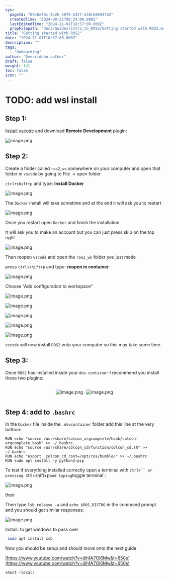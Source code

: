 ```yaml
---
sys:
  pageId: "89e0a78c-4e2b-4070-b327-d28cb0694742"
  createdTime: "2024-08-21T00:24:00.000Z"
  lastEditedTime: "2024-11-01T18:57:00.000Z"
  propFilepath: "docs/Guides/intro_to_ROS2/Getting started with ROS2.md"
title: "Getting started with ROS2"
date: "2024-11-01T18:57:00.000Z"
description: ""
tags:
  - "Onboarding"
author: "Overridden author"
draft: false
weight: 141
toc: false
icon: ""
---
```


# TODO: add wsl install

## Step 1:

[Install vscode](https://code.visualstudio.com/download) and download **Remote Development** plugin:

![image.png](https://prod-files-secure.s3.us-west-2.amazonaws.com/d518164a-d88e-44d1-a4ee-3adb3bd8bce0/efb52993-1881-4a40-b95e-6f020334f022/image.png?X-Amz-Algorithm=AWS4-HMAC-SHA256&X-Amz-Content-Sha256=UNSIGNED-PAYLOAD&X-Amz-Credential=ASIAZI2LB4663JLEAIK6%2F20250502%2Fus-west-2%2Fs3%2Faws4_request&X-Amz-Date=20250502T033322Z&X-Amz-Expires=3600&X-Amz-Security-Token=IQoJb3JpZ2luX2VjEDMaCXVzLXdlc3QtMiJGMEQCIDgZNHbyEVXn7lOeS%2ByekSg4kqNHae8MWJobxb43h3TQAiB1RtdE9U6oNF0d5xhEX1f51lJMOCWMo8Jcg%2FQPrVEfoCqIBAjM%2F%2F%2F%2F%2F%2F%2F%2F%2F%2F8BEAAaDDYzNzQyMzE4MzgwNSIM4hJXnGMbroQGs2XAKtwDmFb6z2ZV9DFQ5Ny61qugU88Qp8rTlhvNqTK5SdwNS8bU2WSN3FcyfwD43yUvnWhz65wAfDF0yBBKMGtH4JZCAFEKSXpgCeMQxO2V5iOf4aYpZHqhTHNmTPBdAopmd4lXc4ctiGoNQ8s0lSQUNqkYYAsvDUo2WawTYN25ve6aiucIj4IpVxUSe%2Bu1o7%2F3Jr0S0c9SjabtULMq9tuZ2bNgjy5ybYx65WckjRMNCWRZb9cRnkaNK7k43igDkVA2pWTFvb1N4WDuZPp2VOAJH0xsKw0ODSeL9wcbe0hR9SY6DZaHaYfc1%2F0qN%2BF3wseYE5STHNcnsxuFdQzcj63w%2BoEjnknAD4X0ht%2BnDOUjfBQrEN6bAeSeC1%2BQdyL0vpThGrysUMzC7l9KIV4FA5zegIPMDkf%2FSeR97Kjshb7zPIBZrPyvbzsBL0MzRpF%2FRCpEQMSsSVMdOgrSzUQN8hygyjCsLMiYCCyboW3DxXOc3NKiFU9mTjL8O7dCgG9W1c7a92IIRtCcVzSOOX06m4VkXk2ynYrX0ElfKCF%2BJyM%2BqHHbRLfMN8wLxFVrR1K5mhQIyD5qu0rB8YzqGB2ZO6qvEweNdZVJyShoLpyHqrsUIC3gXaMA8ubhi25TWpOA5bMwhOzQwAY6pgEVLBW%2Bxb8xO7BCjygajAXgL%2FEBZFhYCaKXfGhmvdq1kD5tKC6pik1hBFd1rRZS8OxCGhFwBYgr9vN3aAJs20y%2Be2aDlCoAdQpQ6oUUoE5RNToo%2FwpKrohQBsGJZeddayf4zaD3SeRDDcI7NYnDsrPKCF193fcGbBJMH69xx6omHYAJWbYmMxRTICgJt4GObnVYP47xR%2B6T%2FZxRlvkueIfkwpACViyO&X-Amz-Signature=5533557457c8731c89dc83d945d750fc8c8791dc4d991eae4f4ce55833a26989&X-Amz-SignedHeaders=host&x-id=GetObject)

## Step 2:

Create a folder called `ros2_ws` somewhere on your computer and open that folder in `vscode` by going to File → open folder 

`ctrl+shift+p` and type: **Install Docker**

![image.png](https://prod-files-secure.s3.us-west-2.amazonaws.com/d518164a-d88e-44d1-a4ee-3adb3bd8bce0/2269dc0e-1cd5-47ff-bceb-c04ad9b2eab0/image.png?X-Amz-Algorithm=AWS4-HMAC-SHA256&X-Amz-Content-Sha256=UNSIGNED-PAYLOAD&X-Amz-Credential=ASIAZI2LB4663JLEAIK6%2F20250502%2Fus-west-2%2Fs3%2Faws4_request&X-Amz-Date=20250502T033322Z&X-Amz-Expires=3600&X-Amz-Security-Token=IQoJb3JpZ2luX2VjEDMaCXVzLXdlc3QtMiJGMEQCIDgZNHbyEVXn7lOeS%2ByekSg4kqNHae8MWJobxb43h3TQAiB1RtdE9U6oNF0d5xhEX1f51lJMOCWMo8Jcg%2FQPrVEfoCqIBAjM%2F%2F%2F%2F%2F%2F%2F%2F%2F%2F8BEAAaDDYzNzQyMzE4MzgwNSIM4hJXnGMbroQGs2XAKtwDmFb6z2ZV9DFQ5Ny61qugU88Qp8rTlhvNqTK5SdwNS8bU2WSN3FcyfwD43yUvnWhz65wAfDF0yBBKMGtH4JZCAFEKSXpgCeMQxO2V5iOf4aYpZHqhTHNmTPBdAopmd4lXc4ctiGoNQ8s0lSQUNqkYYAsvDUo2WawTYN25ve6aiucIj4IpVxUSe%2Bu1o7%2F3Jr0S0c9SjabtULMq9tuZ2bNgjy5ybYx65WckjRMNCWRZb9cRnkaNK7k43igDkVA2pWTFvb1N4WDuZPp2VOAJH0xsKw0ODSeL9wcbe0hR9SY6DZaHaYfc1%2F0qN%2BF3wseYE5STHNcnsxuFdQzcj63w%2BoEjnknAD4X0ht%2BnDOUjfBQrEN6bAeSeC1%2BQdyL0vpThGrysUMzC7l9KIV4FA5zegIPMDkf%2FSeR97Kjshb7zPIBZrPyvbzsBL0MzRpF%2FRCpEQMSsSVMdOgrSzUQN8hygyjCsLMiYCCyboW3DxXOc3NKiFU9mTjL8O7dCgG9W1c7a92IIRtCcVzSOOX06m4VkXk2ynYrX0ElfKCF%2BJyM%2BqHHbRLfMN8wLxFVrR1K5mhQIyD5qu0rB8YzqGB2ZO6qvEweNdZVJyShoLpyHqrsUIC3gXaMA8ubhi25TWpOA5bMwhOzQwAY6pgEVLBW%2Bxb8xO7BCjygajAXgL%2FEBZFhYCaKXfGhmvdq1kD5tKC6pik1hBFd1rRZS8OxCGhFwBYgr9vN3aAJs20y%2Be2aDlCoAdQpQ6oUUoE5RNToo%2FwpKrohQBsGJZeddayf4zaD3SeRDDcI7NYnDsrPKCF193fcGbBJMH69xx6omHYAJWbYmMxRTICgJt4GObnVYP47xR%2B6T%2FZxRlvkueIfkwpACViyO&X-Amz-Signature=31693ef143d08d27dc4d4360cf6744089214670ce4b94d787c54d1b3c6f49ebc&X-Amz-SignedHeaders=host&x-id=GetObject)

The `Docker` install will take sometime and at the end it will ask you to restart

![image.png](https://prod-files-secure.s3.us-west-2.amazonaws.com/d518164a-d88e-44d1-a4ee-3adb3bd8bce0/ed233f78-be33-4b1f-b89c-9c346c0e961e/image.png?X-Amz-Algorithm=AWS4-HMAC-SHA256&X-Amz-Content-Sha256=UNSIGNED-PAYLOAD&X-Amz-Credential=ASIAZI2LB4663JLEAIK6%2F20250502%2Fus-west-2%2Fs3%2Faws4_request&X-Amz-Date=20250502T033321Z&X-Amz-Expires=3600&X-Amz-Security-Token=IQoJb3JpZ2luX2VjEDMaCXVzLXdlc3QtMiJGMEQCIDgZNHbyEVXn7lOeS%2ByekSg4kqNHae8MWJobxb43h3TQAiB1RtdE9U6oNF0d5xhEX1f51lJMOCWMo8Jcg%2FQPrVEfoCqIBAjM%2F%2F%2F%2F%2F%2F%2F%2F%2F%2F8BEAAaDDYzNzQyMzE4MzgwNSIM4hJXnGMbroQGs2XAKtwDmFb6z2ZV9DFQ5Ny61qugU88Qp8rTlhvNqTK5SdwNS8bU2WSN3FcyfwD43yUvnWhz65wAfDF0yBBKMGtH4JZCAFEKSXpgCeMQxO2V5iOf4aYpZHqhTHNmTPBdAopmd4lXc4ctiGoNQ8s0lSQUNqkYYAsvDUo2WawTYN25ve6aiucIj4IpVxUSe%2Bu1o7%2F3Jr0S0c9SjabtULMq9tuZ2bNgjy5ybYx65WckjRMNCWRZb9cRnkaNK7k43igDkVA2pWTFvb1N4WDuZPp2VOAJH0xsKw0ODSeL9wcbe0hR9SY6DZaHaYfc1%2F0qN%2BF3wseYE5STHNcnsxuFdQzcj63w%2BoEjnknAD4X0ht%2BnDOUjfBQrEN6bAeSeC1%2BQdyL0vpThGrysUMzC7l9KIV4FA5zegIPMDkf%2FSeR97Kjshb7zPIBZrPyvbzsBL0MzRpF%2FRCpEQMSsSVMdOgrSzUQN8hygyjCsLMiYCCyboW3DxXOc3NKiFU9mTjL8O7dCgG9W1c7a92IIRtCcVzSOOX06m4VkXk2ynYrX0ElfKCF%2BJyM%2BqHHbRLfMN8wLxFVrR1K5mhQIyD5qu0rB8YzqGB2ZO6qvEweNdZVJyShoLpyHqrsUIC3gXaMA8ubhi25TWpOA5bMwhOzQwAY6pgEVLBW%2Bxb8xO7BCjygajAXgL%2FEBZFhYCaKXfGhmvdq1kD5tKC6pik1hBFd1rRZS8OxCGhFwBYgr9vN3aAJs20y%2Be2aDlCoAdQpQ6oUUoE5RNToo%2FwpKrohQBsGJZeddayf4zaD3SeRDDcI7NYnDsrPKCF193fcGbBJMH69xx6omHYAJWbYmMxRTICgJt4GObnVYP47xR%2B6T%2FZxRlvkueIfkwpACViyO&X-Amz-Signature=e0ede0e0740e9ce5a717d706cabda721fe01d7f203c43767d00deaa33b3dd6b5&X-Amz-SignedHeaders=host&x-id=GetObject)

Once you restart open `Docker` and finish the installation

It will ask you to make an account but you can just press skip on the top right

![image.png](https://prod-files-secure.s3.us-west-2.amazonaws.com/d518164a-d88e-44d1-a4ee-3adb3bd8bce0/21010ad9-1659-4fd9-9f59-9932a09b2a3d/image.png?X-Amz-Algorithm=AWS4-HMAC-SHA256&X-Amz-Content-Sha256=UNSIGNED-PAYLOAD&X-Amz-Credential=ASIAZI2LB4663JLEAIK6%2F20250502%2Fus-west-2%2Fs3%2Faws4_request&X-Amz-Date=20250502T033322Z&X-Amz-Expires=3600&X-Amz-Security-Token=IQoJb3JpZ2luX2VjEDMaCXVzLXdlc3QtMiJGMEQCIDgZNHbyEVXn7lOeS%2ByekSg4kqNHae8MWJobxb43h3TQAiB1RtdE9U6oNF0d5xhEX1f51lJMOCWMo8Jcg%2FQPrVEfoCqIBAjM%2F%2F%2F%2F%2F%2F%2F%2F%2F%2F8BEAAaDDYzNzQyMzE4MzgwNSIM4hJXnGMbroQGs2XAKtwDmFb6z2ZV9DFQ5Ny61qugU88Qp8rTlhvNqTK5SdwNS8bU2WSN3FcyfwD43yUvnWhz65wAfDF0yBBKMGtH4JZCAFEKSXpgCeMQxO2V5iOf4aYpZHqhTHNmTPBdAopmd4lXc4ctiGoNQ8s0lSQUNqkYYAsvDUo2WawTYN25ve6aiucIj4IpVxUSe%2Bu1o7%2F3Jr0S0c9SjabtULMq9tuZ2bNgjy5ybYx65WckjRMNCWRZb9cRnkaNK7k43igDkVA2pWTFvb1N4WDuZPp2VOAJH0xsKw0ODSeL9wcbe0hR9SY6DZaHaYfc1%2F0qN%2BF3wseYE5STHNcnsxuFdQzcj63w%2BoEjnknAD4X0ht%2BnDOUjfBQrEN6bAeSeC1%2BQdyL0vpThGrysUMzC7l9KIV4FA5zegIPMDkf%2FSeR97Kjshb7zPIBZrPyvbzsBL0MzRpF%2FRCpEQMSsSVMdOgrSzUQN8hygyjCsLMiYCCyboW3DxXOc3NKiFU9mTjL8O7dCgG9W1c7a92IIRtCcVzSOOX06m4VkXk2ynYrX0ElfKCF%2BJyM%2BqHHbRLfMN8wLxFVrR1K5mhQIyD5qu0rB8YzqGB2ZO6qvEweNdZVJyShoLpyHqrsUIC3gXaMA8ubhi25TWpOA5bMwhOzQwAY6pgEVLBW%2Bxb8xO7BCjygajAXgL%2FEBZFhYCaKXfGhmvdq1kD5tKC6pik1hBFd1rRZS8OxCGhFwBYgr9vN3aAJs20y%2Be2aDlCoAdQpQ6oUUoE5RNToo%2FwpKrohQBsGJZeddayf4zaD3SeRDDcI7NYnDsrPKCF193fcGbBJMH69xx6omHYAJWbYmMxRTICgJt4GObnVYP47xR%2B6T%2FZxRlvkueIfkwpACViyO&X-Amz-Signature=7510c34bf8d1f7050c29908595d82aa2359f39c534747be5c85c4a9caa638acf&X-Amz-SignedHeaders=host&x-id=GetObject)

Then reopen `vscode` and open the `ros2_ws` folder you just made

press `ctrl+shift+p` and type: **reopen in container**

![image.png](https://prod-files-secure.s3.us-west-2.amazonaws.com/d518164a-d88e-44d1-a4ee-3adb3bd8bce0/4e93b8c2-41ad-488c-8095-c74205196118/image.png?X-Amz-Algorithm=AWS4-HMAC-SHA256&X-Amz-Content-Sha256=UNSIGNED-PAYLOAD&X-Amz-Credential=ASIAZI2LB4663JLEAIK6%2F20250502%2Fus-west-2%2Fs3%2Faws4_request&X-Amz-Date=20250502T033321Z&X-Amz-Expires=3600&X-Amz-Security-Token=IQoJb3JpZ2luX2VjEDMaCXVzLXdlc3QtMiJGMEQCIDgZNHbyEVXn7lOeS%2ByekSg4kqNHae8MWJobxb43h3TQAiB1RtdE9U6oNF0d5xhEX1f51lJMOCWMo8Jcg%2FQPrVEfoCqIBAjM%2F%2F%2F%2F%2F%2F%2F%2F%2F%2F8BEAAaDDYzNzQyMzE4MzgwNSIM4hJXnGMbroQGs2XAKtwDmFb6z2ZV9DFQ5Ny61qugU88Qp8rTlhvNqTK5SdwNS8bU2WSN3FcyfwD43yUvnWhz65wAfDF0yBBKMGtH4JZCAFEKSXpgCeMQxO2V5iOf4aYpZHqhTHNmTPBdAopmd4lXc4ctiGoNQ8s0lSQUNqkYYAsvDUo2WawTYN25ve6aiucIj4IpVxUSe%2Bu1o7%2F3Jr0S0c9SjabtULMq9tuZ2bNgjy5ybYx65WckjRMNCWRZb9cRnkaNK7k43igDkVA2pWTFvb1N4WDuZPp2VOAJH0xsKw0ODSeL9wcbe0hR9SY6DZaHaYfc1%2F0qN%2BF3wseYE5STHNcnsxuFdQzcj63w%2BoEjnknAD4X0ht%2BnDOUjfBQrEN6bAeSeC1%2BQdyL0vpThGrysUMzC7l9KIV4FA5zegIPMDkf%2FSeR97Kjshb7zPIBZrPyvbzsBL0MzRpF%2FRCpEQMSsSVMdOgrSzUQN8hygyjCsLMiYCCyboW3DxXOc3NKiFU9mTjL8O7dCgG9W1c7a92IIRtCcVzSOOX06m4VkXk2ynYrX0ElfKCF%2BJyM%2BqHHbRLfMN8wLxFVrR1K5mhQIyD5qu0rB8YzqGB2ZO6qvEweNdZVJyShoLpyHqrsUIC3gXaMA8ubhi25TWpOA5bMwhOzQwAY6pgEVLBW%2Bxb8xO7BCjygajAXgL%2FEBZFhYCaKXfGhmvdq1kD5tKC6pik1hBFd1rRZS8OxCGhFwBYgr9vN3aAJs20y%2Be2aDlCoAdQpQ6oUUoE5RNToo%2FwpKrohQBsGJZeddayf4zaD3SeRDDcI7NYnDsrPKCF193fcGbBJMH69xx6omHYAJWbYmMxRTICgJt4GObnVYP47xR%2B6T%2FZxRlvkueIfkwpACViyO&X-Amz-Signature=356ac77b4b7a4eb00b3fa9cc513bdba0ae802fbc2087c60c295719cce27ba5f1&X-Amz-SignedHeaders=host&x-id=GetObject)

Choose “Add configuration to workspace”

![image.png](https://prod-files-secure.s3.us-west-2.amazonaws.com/d518164a-d88e-44d1-a4ee-3adb3bd8bce0/9560b282-5060-4989-ba37-97e7b2c22476/image.png?X-Amz-Algorithm=AWS4-HMAC-SHA256&X-Amz-Content-Sha256=UNSIGNED-PAYLOAD&X-Amz-Credential=ASIAZI2LB4663JLEAIK6%2F20250502%2Fus-west-2%2Fs3%2Faws4_request&X-Amz-Date=20250502T033322Z&X-Amz-Expires=3600&X-Amz-Security-Token=IQoJb3JpZ2luX2VjEDMaCXVzLXdlc3QtMiJGMEQCIDgZNHbyEVXn7lOeS%2ByekSg4kqNHae8MWJobxb43h3TQAiB1RtdE9U6oNF0d5xhEX1f51lJMOCWMo8Jcg%2FQPrVEfoCqIBAjM%2F%2F%2F%2F%2F%2F%2F%2F%2F%2F8BEAAaDDYzNzQyMzE4MzgwNSIM4hJXnGMbroQGs2XAKtwDmFb6z2ZV9DFQ5Ny61qugU88Qp8rTlhvNqTK5SdwNS8bU2WSN3FcyfwD43yUvnWhz65wAfDF0yBBKMGtH4JZCAFEKSXpgCeMQxO2V5iOf4aYpZHqhTHNmTPBdAopmd4lXc4ctiGoNQ8s0lSQUNqkYYAsvDUo2WawTYN25ve6aiucIj4IpVxUSe%2Bu1o7%2F3Jr0S0c9SjabtULMq9tuZ2bNgjy5ybYx65WckjRMNCWRZb9cRnkaNK7k43igDkVA2pWTFvb1N4WDuZPp2VOAJH0xsKw0ODSeL9wcbe0hR9SY6DZaHaYfc1%2F0qN%2BF3wseYE5STHNcnsxuFdQzcj63w%2BoEjnknAD4X0ht%2BnDOUjfBQrEN6bAeSeC1%2BQdyL0vpThGrysUMzC7l9KIV4FA5zegIPMDkf%2FSeR97Kjshb7zPIBZrPyvbzsBL0MzRpF%2FRCpEQMSsSVMdOgrSzUQN8hygyjCsLMiYCCyboW3DxXOc3NKiFU9mTjL8O7dCgG9W1c7a92IIRtCcVzSOOX06m4VkXk2ynYrX0ElfKCF%2BJyM%2BqHHbRLfMN8wLxFVrR1K5mhQIyD5qu0rB8YzqGB2ZO6qvEweNdZVJyShoLpyHqrsUIC3gXaMA8ubhi25TWpOA5bMwhOzQwAY6pgEVLBW%2Bxb8xO7BCjygajAXgL%2FEBZFhYCaKXfGhmvdq1kD5tKC6pik1hBFd1rRZS8OxCGhFwBYgr9vN3aAJs20y%2Be2aDlCoAdQpQ6oUUoE5RNToo%2FwpKrohQBsGJZeddayf4zaD3SeRDDcI7NYnDsrPKCF193fcGbBJMH69xx6omHYAJWbYmMxRTICgJt4GObnVYP47xR%2B6T%2FZxRlvkueIfkwpACViyO&X-Amz-Signature=145c646b964fa21ca9f9cacf89a494f2884ccb9402d120d27a4e1c4c1effdfa6&X-Amz-SignedHeaders=host&x-id=GetObject)

![image.png](https://prod-files-secure.s3.us-west-2.amazonaws.com/d518164a-d88e-44d1-a4ee-3adb3bd8bce0/2ee63f81-886b-48e8-a553-dc6e5eac99e4/image.png?X-Amz-Algorithm=AWS4-HMAC-SHA256&X-Amz-Content-Sha256=UNSIGNED-PAYLOAD&X-Amz-Credential=ASIAZI2LB4663JLEAIK6%2F20250502%2Fus-west-2%2Fs3%2Faws4_request&X-Amz-Date=20250502T033322Z&X-Amz-Expires=3600&X-Amz-Security-Token=IQoJb3JpZ2luX2VjEDMaCXVzLXdlc3QtMiJGMEQCIDgZNHbyEVXn7lOeS%2ByekSg4kqNHae8MWJobxb43h3TQAiB1RtdE9U6oNF0d5xhEX1f51lJMOCWMo8Jcg%2FQPrVEfoCqIBAjM%2F%2F%2F%2F%2F%2F%2F%2F%2F%2F8BEAAaDDYzNzQyMzE4MzgwNSIM4hJXnGMbroQGs2XAKtwDmFb6z2ZV9DFQ5Ny61qugU88Qp8rTlhvNqTK5SdwNS8bU2WSN3FcyfwD43yUvnWhz65wAfDF0yBBKMGtH4JZCAFEKSXpgCeMQxO2V5iOf4aYpZHqhTHNmTPBdAopmd4lXc4ctiGoNQ8s0lSQUNqkYYAsvDUo2WawTYN25ve6aiucIj4IpVxUSe%2Bu1o7%2F3Jr0S0c9SjabtULMq9tuZ2bNgjy5ybYx65WckjRMNCWRZb9cRnkaNK7k43igDkVA2pWTFvb1N4WDuZPp2VOAJH0xsKw0ODSeL9wcbe0hR9SY6DZaHaYfc1%2F0qN%2BF3wseYE5STHNcnsxuFdQzcj63w%2BoEjnknAD4X0ht%2BnDOUjfBQrEN6bAeSeC1%2BQdyL0vpThGrysUMzC7l9KIV4FA5zegIPMDkf%2FSeR97Kjshb7zPIBZrPyvbzsBL0MzRpF%2FRCpEQMSsSVMdOgrSzUQN8hygyjCsLMiYCCyboW3DxXOc3NKiFU9mTjL8O7dCgG9W1c7a92IIRtCcVzSOOX06m4VkXk2ynYrX0ElfKCF%2BJyM%2BqHHbRLfMN8wLxFVrR1K5mhQIyD5qu0rB8YzqGB2ZO6qvEweNdZVJyShoLpyHqrsUIC3gXaMA8ubhi25TWpOA5bMwhOzQwAY6pgEVLBW%2Bxb8xO7BCjygajAXgL%2FEBZFhYCaKXfGhmvdq1kD5tKC6pik1hBFd1rRZS8OxCGhFwBYgr9vN3aAJs20y%2Be2aDlCoAdQpQ6oUUoE5RNToo%2FwpKrohQBsGJZeddayf4zaD3SeRDDcI7NYnDsrPKCF193fcGbBJMH69xx6omHYAJWbYmMxRTICgJt4GObnVYP47xR%2B6T%2FZxRlvkueIfkwpACViyO&X-Amz-Signature=02c67b2eb8f0f0b21600bb94c8f97038a7159f94f4f2adda71beb5e8f27da8bf&X-Amz-SignedHeaders=host&x-id=GetObject)

![image.png](https://prod-files-secure.s3.us-west-2.amazonaws.com/d518164a-d88e-44d1-a4ee-3adb3bd8bce0/ae1580b2-b048-407e-aed9-b584224a7a04/image.png?X-Amz-Algorithm=AWS4-HMAC-SHA256&X-Amz-Content-Sha256=UNSIGNED-PAYLOAD&X-Amz-Credential=ASIAZI2LB4663JLEAIK6%2F20250502%2Fus-west-2%2Fs3%2Faws4_request&X-Amz-Date=20250502T033322Z&X-Amz-Expires=3600&X-Amz-Security-Token=IQoJb3JpZ2luX2VjEDMaCXVzLXdlc3QtMiJGMEQCIDgZNHbyEVXn7lOeS%2ByekSg4kqNHae8MWJobxb43h3TQAiB1RtdE9U6oNF0d5xhEX1f51lJMOCWMo8Jcg%2FQPrVEfoCqIBAjM%2F%2F%2F%2F%2F%2F%2F%2F%2F%2F8BEAAaDDYzNzQyMzE4MzgwNSIM4hJXnGMbroQGs2XAKtwDmFb6z2ZV9DFQ5Ny61qugU88Qp8rTlhvNqTK5SdwNS8bU2WSN3FcyfwD43yUvnWhz65wAfDF0yBBKMGtH4JZCAFEKSXpgCeMQxO2V5iOf4aYpZHqhTHNmTPBdAopmd4lXc4ctiGoNQ8s0lSQUNqkYYAsvDUo2WawTYN25ve6aiucIj4IpVxUSe%2Bu1o7%2F3Jr0S0c9SjabtULMq9tuZ2bNgjy5ybYx65WckjRMNCWRZb9cRnkaNK7k43igDkVA2pWTFvb1N4WDuZPp2VOAJH0xsKw0ODSeL9wcbe0hR9SY6DZaHaYfc1%2F0qN%2BF3wseYE5STHNcnsxuFdQzcj63w%2BoEjnknAD4X0ht%2BnDOUjfBQrEN6bAeSeC1%2BQdyL0vpThGrysUMzC7l9KIV4FA5zegIPMDkf%2FSeR97Kjshb7zPIBZrPyvbzsBL0MzRpF%2FRCpEQMSsSVMdOgrSzUQN8hygyjCsLMiYCCyboW3DxXOc3NKiFU9mTjL8O7dCgG9W1c7a92IIRtCcVzSOOX06m4VkXk2ynYrX0ElfKCF%2BJyM%2BqHHbRLfMN8wLxFVrR1K5mhQIyD5qu0rB8YzqGB2ZO6qvEweNdZVJyShoLpyHqrsUIC3gXaMA8ubhi25TWpOA5bMwhOzQwAY6pgEVLBW%2Bxb8xO7BCjygajAXgL%2FEBZFhYCaKXfGhmvdq1kD5tKC6pik1hBFd1rRZS8OxCGhFwBYgr9vN3aAJs20y%2Be2aDlCoAdQpQ6oUUoE5RNToo%2FwpKrohQBsGJZeddayf4zaD3SeRDDcI7NYnDsrPKCF193fcGbBJMH69xx6omHYAJWbYmMxRTICgJt4GObnVYP47xR%2B6T%2FZxRlvkueIfkwpACViyO&X-Amz-Signature=2e8e5401eaafd06f7bf45972605e38e9ee289ae82c32f53ced08f6dbbd7d7dde&X-Amz-SignedHeaders=host&x-id=GetObject)

![image.png](https://prod-files-secure.s3.us-west-2.amazonaws.com/d518164a-d88e-44d1-a4ee-3adb3bd8bce0/53255b28-f75e-430f-b9e3-c0ac8577e42b/image.png?X-Amz-Algorithm=AWS4-HMAC-SHA256&X-Amz-Content-Sha256=UNSIGNED-PAYLOAD&X-Amz-Credential=ASIAZI2LB4663JLEAIK6%2F20250502%2Fus-west-2%2Fs3%2Faws4_request&X-Amz-Date=20250502T033321Z&X-Amz-Expires=3600&X-Amz-Security-Token=IQoJb3JpZ2luX2VjEDMaCXVzLXdlc3QtMiJGMEQCIDgZNHbyEVXn7lOeS%2ByekSg4kqNHae8MWJobxb43h3TQAiB1RtdE9U6oNF0d5xhEX1f51lJMOCWMo8Jcg%2FQPrVEfoCqIBAjM%2F%2F%2F%2F%2F%2F%2F%2F%2F%2F8BEAAaDDYzNzQyMzE4MzgwNSIM4hJXnGMbroQGs2XAKtwDmFb6z2ZV9DFQ5Ny61qugU88Qp8rTlhvNqTK5SdwNS8bU2WSN3FcyfwD43yUvnWhz65wAfDF0yBBKMGtH4JZCAFEKSXpgCeMQxO2V5iOf4aYpZHqhTHNmTPBdAopmd4lXc4ctiGoNQ8s0lSQUNqkYYAsvDUo2WawTYN25ve6aiucIj4IpVxUSe%2Bu1o7%2F3Jr0S0c9SjabtULMq9tuZ2bNgjy5ybYx65WckjRMNCWRZb9cRnkaNK7k43igDkVA2pWTFvb1N4WDuZPp2VOAJH0xsKw0ODSeL9wcbe0hR9SY6DZaHaYfc1%2F0qN%2BF3wseYE5STHNcnsxuFdQzcj63w%2BoEjnknAD4X0ht%2BnDOUjfBQrEN6bAeSeC1%2BQdyL0vpThGrysUMzC7l9KIV4FA5zegIPMDkf%2FSeR97Kjshb7zPIBZrPyvbzsBL0MzRpF%2FRCpEQMSsSVMdOgrSzUQN8hygyjCsLMiYCCyboW3DxXOc3NKiFU9mTjL8O7dCgG9W1c7a92IIRtCcVzSOOX06m4VkXk2ynYrX0ElfKCF%2BJyM%2BqHHbRLfMN8wLxFVrR1K5mhQIyD5qu0rB8YzqGB2ZO6qvEweNdZVJyShoLpyHqrsUIC3gXaMA8ubhi25TWpOA5bMwhOzQwAY6pgEVLBW%2Bxb8xO7BCjygajAXgL%2FEBZFhYCaKXfGhmvdq1kD5tKC6pik1hBFd1rRZS8OxCGhFwBYgr9vN3aAJs20y%2Be2aDlCoAdQpQ6oUUoE5RNToo%2FwpKrohQBsGJZeddayf4zaD3SeRDDcI7NYnDsrPKCF193fcGbBJMH69xx6omHYAJWbYmMxRTICgJt4GObnVYP47xR%2B6T%2FZxRlvkueIfkwpACViyO&X-Amz-Signature=1832f34eed2ea16f1c99498ee541c8333c03c2794dacf1ae6855ddefb6b2876a&X-Amz-SignedHeaders=host&x-id=GetObject)

![image.png](https://prod-files-secure.s3.us-west-2.amazonaws.com/d518164a-d88e-44d1-a4ee-3adb3bd8bce0/7c562767-5af9-4ffb-97d1-327bcdf4ee00/image.png?X-Amz-Algorithm=AWS4-HMAC-SHA256&X-Amz-Content-Sha256=UNSIGNED-PAYLOAD&X-Amz-Credential=ASIAZI2LB4663JLEAIK6%2F20250502%2Fus-west-2%2Fs3%2Faws4_request&X-Amz-Date=20250502T033321Z&X-Amz-Expires=3600&X-Amz-Security-Token=IQoJb3JpZ2luX2VjEDMaCXVzLXdlc3QtMiJGMEQCIDgZNHbyEVXn7lOeS%2ByekSg4kqNHae8MWJobxb43h3TQAiB1RtdE9U6oNF0d5xhEX1f51lJMOCWMo8Jcg%2FQPrVEfoCqIBAjM%2F%2F%2F%2F%2F%2F%2F%2F%2F%2F8BEAAaDDYzNzQyMzE4MzgwNSIM4hJXnGMbroQGs2XAKtwDmFb6z2ZV9DFQ5Ny61qugU88Qp8rTlhvNqTK5SdwNS8bU2WSN3FcyfwD43yUvnWhz65wAfDF0yBBKMGtH4JZCAFEKSXpgCeMQxO2V5iOf4aYpZHqhTHNmTPBdAopmd4lXc4ctiGoNQ8s0lSQUNqkYYAsvDUo2WawTYN25ve6aiucIj4IpVxUSe%2Bu1o7%2F3Jr0S0c9SjabtULMq9tuZ2bNgjy5ybYx65WckjRMNCWRZb9cRnkaNK7k43igDkVA2pWTFvb1N4WDuZPp2VOAJH0xsKw0ODSeL9wcbe0hR9SY6DZaHaYfc1%2F0qN%2BF3wseYE5STHNcnsxuFdQzcj63w%2BoEjnknAD4X0ht%2BnDOUjfBQrEN6bAeSeC1%2BQdyL0vpThGrysUMzC7l9KIV4FA5zegIPMDkf%2FSeR97Kjshb7zPIBZrPyvbzsBL0MzRpF%2FRCpEQMSsSVMdOgrSzUQN8hygyjCsLMiYCCyboW3DxXOc3NKiFU9mTjL8O7dCgG9W1c7a92IIRtCcVzSOOX06m4VkXk2ynYrX0ElfKCF%2BJyM%2BqHHbRLfMN8wLxFVrR1K5mhQIyD5qu0rB8YzqGB2ZO6qvEweNdZVJyShoLpyHqrsUIC3gXaMA8ubhi25TWpOA5bMwhOzQwAY6pgEVLBW%2Bxb8xO7BCjygajAXgL%2FEBZFhYCaKXfGhmvdq1kD5tKC6pik1hBFd1rRZS8OxCGhFwBYgr9vN3aAJs20y%2Be2aDlCoAdQpQ6oUUoE5RNToo%2FwpKrohQBsGJZeddayf4zaD3SeRDDcI7NYnDsrPKCF193fcGbBJMH69xx6omHYAJWbYmMxRTICgJt4GObnVYP47xR%2B6T%2FZxRlvkueIfkwpACViyO&X-Amz-Signature=46d2108bd2ec6ac6d4a0a136a5a7953ac69e1b726f3425e962b0827f0f242202&X-Amz-SignedHeaders=host&x-id=GetObject)

`vscode` will now install `ROS2` onto your computer so this may take some time.

## Step 3:

Once `ROS2` has installed inside your `dev-container` I recommend you install these two plugins:

<div style="display: flex;flex-direction: row; column-gap:10px; max-width: 630px;justify-content: center;">
<div>

![image.png](https://prod-files-secure.s3.us-west-2.amazonaws.com/d518164a-d88e-44d1-a4ee-3adb3bd8bce0/3fc3d550-5a54-4ba1-ba6b-faa01cdb7369/image.png?X-Amz-Algorithm=AWS4-HMAC-SHA256&X-Amz-Content-Sha256=UNSIGNED-PAYLOAD&X-Amz-Credential=ASIAZI2LB466T3LHCJUP%2F20250502%2Fus-west-2%2Fs3%2Faws4_request&X-Amz-Date=20250502T033327Z&X-Amz-Expires=3600&X-Amz-Security-Token=IQoJb3JpZ2luX2VjEDMaCXVzLXdlc3QtMiJIMEYCIQCmT%2BUzhfgi0A05lpFnQ2M2iBK%2BhqMQbApB0NzZB6JsvQIhAMVPqlme8UHyDiBNcuDBNxgmVDpXF%2FSaGsXVESW6PE07KogECMz%2F%2F%2F%2F%2F%2F%2F%2F%2F%2FwEQABoMNjM3NDIzMTgzODA1IgzFry%2BurxpTEptZsxoq3AOcrOVIckaVi7%2FnTe3zD%2FBcK%2BlbDyu4AV94s53t%2BEnm%2FpVH3jVw49yUBirr9upgQe6thLg0O97OKNhJ5llB8r4Og0%2BWn9ah9U%2BlPMN6jh3XWDSarX01xP%2FIIbSrNjD3KS3E0SakVYDYari3RVRZNgENY88oPIBswCuroYsf73rgJBESbGh%2Fd6r4VRhz9hc75egDon2OoQZFm7B%2BsmVT17wa3FKD%2Fh2KiC%2FBZ0zt9Ht%2BRd%2FGkiaeQHzQOVVMj5r0G%2F2FSlF2ajpFswjFNnuNXBG5WXuqeKwJz8T2aEkGON686vWDVqKhceXlN29rJgi%2B0qsYNHKXR1OBORYa91aIWc3NK2X3wGzmLAxNotK0AQrCnCv6%2BwYZXIvuO5zSqGigm4AzvF2tkXxzyEy8ny%2BiNan%2FxUwooW6FU2PcxTxEWiU6smxKQxLePeGm9HTDD5oR%2FCFy9K0BR2859wr7px5oeGSxvaYSJQhS470sv%2B0QmK57LxejmMCOPjNnAzssxwtRYayq%2B%2BNqE%2Ffyd%2Bb9s2pIlTUrH3HT9rlhSnc7eydiDwrok9S9hEk25wM8E6S13NAYoW%2B9ROZ1qzl6FVpdeCJrAM6YE6CppK6OTyta71EgRHjRrHUxrnyqxNbyF9WChTD17NDABjqkAXKxgwaT7V23zNbGFMYZziDOboAOleKwHSGC1b05Ch%2FSHj%2Bs5jvoEDczbScfzkKcqF9iGtlir8Q9mPa2MgUqzoM5E1Ru5blNrQYjQ%2BbB0T2tSKEhMn6iEoc3T3fg0NbcrjS6IYsWkCnQWtNkamiy527wy8SFR9%2FP%2FilEomu0WbRGuuJQqZ1vDxtLEyyTG%2BDt0ImFT%2FcH5wnBmSb8jkYCzyEX0V2y&X-Amz-Signature=0fb725ce065e558d879db4b93c756e71bcdc9c7dc13e5ff3da0b3acba3e7903f&X-Amz-SignedHeaders=host&x-id=GetObject)

</div>
<div>

![image.png](https://prod-files-secure.s3.us-west-2.amazonaws.com/d518164a-d88e-44d1-a4ee-3adb3bd8bce0/d994cc66-13c2-4093-a5a3-f84cf4601a82/image.png?X-Amz-Algorithm=AWS4-HMAC-SHA256&X-Amz-Content-Sha256=UNSIGNED-PAYLOAD&X-Amz-Credential=ASIAZI2LB4662PRIQCAG%2F20250502%2Fus-west-2%2Fs3%2Faws4_request&X-Amz-Date=20250502T033327Z&X-Amz-Expires=3600&X-Amz-Security-Token=IQoJb3JpZ2luX2VjEDMaCXVzLXdlc3QtMiJIMEYCIQC%2BHDtUAoicBezviLrtb75BLgfx4mgcBQCqJrIPvP0M1QIhAOR2Nin2dICH73lKShlMNsEOCtW2fxX5057gKuwRKllGKogECMz%2F%2F%2F%2F%2F%2F%2F%2F%2F%2FwEQABoMNjM3NDIzMTgzODA1Igx4ukyS7AVl06ujhHEq3AMMOeN55UYZqCIVqz%2Bx6Eq1MepUYZqF38sQbsqqKJlWj5BcN9AdhfKN3%2BU%2FAU2ryt1kpwySNpkYbcIH0HDt8TP%2BKmWRAouS9mnLQTw9kQUVWVCD1VYaeaB%2B7W2WHzac%2FM4sut2tYKSqa4PBoCQ7fG8lR8I7ZDU6kY1ll9V7kPKBebGR3Si8DbDvDtJBapTgGujJWCd1pxOXXPTvk8XQyFbHJZYm805Ote5ICOri6LMiEm3q92QDOepGMhh1g0jjZNAMGWqovzfMYx8CgKlSeewwJAWHZiUH9C3A%2FPpxRmJ%2BpXDEI%2F9Q5MIJt9TBMaNgqAn3ooWyaNiF0RvIHhgPrZDOT4DfcBsqVMIW%2FO8fiTodCis1LbVU24SSItnOCGgUq8almvUaicUvV35kyrMCA%2FcLWbJMwWw%2B9CJoFIA55ReqNZV77EvCoz1IWngKr3ci2ACjXMF%2FuH%2F7Z9xKmFIKNscX24hmTSn5YWYIixK0IUL08LDHp8KnvZJKcP1VO4HBemIhHCPS72mLuhKfGMZZoJdO7tS%2Fm4KUyAseWPkbvGv%2BAHCfcgI%2F2QltkrzvfJ3QWqHcKXpqtdNQtB%2FAXyiGasMzIIbV3W5rkTpiN661elWkxZMZjYigc0r83sY36zCK7NDABjqkAfsw0FdJHihPjP%2BK9Hv%2FhKTTK%2B8JByI9ycRDlNuRSyt%2ByfqAAcRDY8Es7GXqHAmcmoSs8F7l49%2F%2BNzMwuoW8o4moh4x8WqbkE83xKYkviKUxf0J3vW8AuTkcyjblKWvOEYvd8B0rl4T5D0mrBDx4InqaBeADoIS5Se%2Bedv8X2WqBQR6EwsC5idrQP3wB9OdIcX0LNn%2BF8SsNYneUmvkP%2F0eda%2FcP&X-Amz-Signature=06aee6eea293c209d6995026c68611a79d84265c0a81b81417dc43ca62423a92&X-Amz-SignedHeaders=host&x-id=GetObject)

</div>
</div>

## Step 4: add to `.bashrc`

In the `Docker` file inside the `.devcontainer` folder add this line at the very bottom: 

```docker
RUN echo "source /usr/share/colcon_argcomplete/hook/colcon-argcomplete.bash" >> ~/.bashrc
RUN echo "source /usr/share/colcon_cd/function/colcon_cd.sh" >> ~/.bashrc
RUN echo "export _colcon_cd_root=/opt/ros/humble/" >> ~/.bashrc
RUN sudo apt install -y python3-pip 
```

To test if everything installed correctly open a terminal with `ctrl+`` or pressing `ctrl+shift+p` and typing `toggle terminal`:

![image.png](https://prod-files-secure.s3.us-west-2.amazonaws.com/d518164a-d88e-44d1-a4ee-3adb3bd8bce0/6a4943d8-b04e-4c02-9a58-775f3384d1a5/image.png?X-Amz-Algorithm=AWS4-HMAC-SHA256&X-Amz-Content-Sha256=UNSIGNED-PAYLOAD&X-Amz-Credential=ASIAZI2LB4663JLEAIK6%2F20250502%2Fus-west-2%2Fs3%2Faws4_request&X-Amz-Date=20250502T033321Z&X-Amz-Expires=3600&X-Amz-Security-Token=IQoJb3JpZ2luX2VjEDMaCXVzLXdlc3QtMiJGMEQCIDgZNHbyEVXn7lOeS%2ByekSg4kqNHae8MWJobxb43h3TQAiB1RtdE9U6oNF0d5xhEX1f51lJMOCWMo8Jcg%2FQPrVEfoCqIBAjM%2F%2F%2F%2F%2F%2F%2F%2F%2F%2F8BEAAaDDYzNzQyMzE4MzgwNSIM4hJXnGMbroQGs2XAKtwDmFb6z2ZV9DFQ5Ny61qugU88Qp8rTlhvNqTK5SdwNS8bU2WSN3FcyfwD43yUvnWhz65wAfDF0yBBKMGtH4JZCAFEKSXpgCeMQxO2V5iOf4aYpZHqhTHNmTPBdAopmd4lXc4ctiGoNQ8s0lSQUNqkYYAsvDUo2WawTYN25ve6aiucIj4IpVxUSe%2Bu1o7%2F3Jr0S0c9SjabtULMq9tuZ2bNgjy5ybYx65WckjRMNCWRZb9cRnkaNK7k43igDkVA2pWTFvb1N4WDuZPp2VOAJH0xsKw0ODSeL9wcbe0hR9SY6DZaHaYfc1%2F0qN%2BF3wseYE5STHNcnsxuFdQzcj63w%2BoEjnknAD4X0ht%2BnDOUjfBQrEN6bAeSeC1%2BQdyL0vpThGrysUMzC7l9KIV4FA5zegIPMDkf%2FSeR97Kjshb7zPIBZrPyvbzsBL0MzRpF%2FRCpEQMSsSVMdOgrSzUQN8hygyjCsLMiYCCyboW3DxXOc3NKiFU9mTjL8O7dCgG9W1c7a92IIRtCcVzSOOX06m4VkXk2ynYrX0ElfKCF%2BJyM%2BqHHbRLfMN8wLxFVrR1K5mhQIyD5qu0rB8YzqGB2ZO6qvEweNdZVJyShoLpyHqrsUIC3gXaMA8ubhi25TWpOA5bMwhOzQwAY6pgEVLBW%2Bxb8xO7BCjygajAXgL%2FEBZFhYCaKXfGhmvdq1kD5tKC6pik1hBFd1rRZS8OxCGhFwBYgr9vN3aAJs20y%2Be2aDlCoAdQpQ6oUUoE5RNToo%2FwpKrohQBsGJZeddayf4zaD3SeRDDcI7NYnDsrPKCF193fcGbBJMH69xx6omHYAJWbYmMxRTICgJt4GObnVYP47xR%2B6T%2FZxRlvkueIfkwpACViyO&X-Amz-Signature=a822e323b3ee25c6a831736983d9eeda92f1faf745bbeab0b2ee6a1a68d21b3f&X-Amz-SignedHeaders=host&x-id=GetObject)

then 

Then type `lsb_release -a` and `echo $ROS_DISTRO` in the command prompt and you should get similar responses:

![image.png](https://prod-files-secure.s3.us-west-2.amazonaws.com/d518164a-d88e-44d1-a4ee-3adb3bd8bce0/3e635dec-a805-4e85-8b9e-d000e5b71a4e/image.png?X-Amz-Algorithm=AWS4-HMAC-SHA256&X-Amz-Content-Sha256=UNSIGNED-PAYLOAD&X-Amz-Credential=ASIAZI2LB4663JLEAIK6%2F20250502%2Fus-west-2%2Fs3%2Faws4_request&X-Amz-Date=20250502T033321Z&X-Amz-Expires=3600&X-Amz-Security-Token=IQoJb3JpZ2luX2VjEDMaCXVzLXdlc3QtMiJGMEQCIDgZNHbyEVXn7lOeS%2ByekSg4kqNHae8MWJobxb43h3TQAiB1RtdE9U6oNF0d5xhEX1f51lJMOCWMo8Jcg%2FQPrVEfoCqIBAjM%2F%2F%2F%2F%2F%2F%2F%2F%2F%2F8BEAAaDDYzNzQyMzE4MzgwNSIM4hJXnGMbroQGs2XAKtwDmFb6z2ZV9DFQ5Ny61qugU88Qp8rTlhvNqTK5SdwNS8bU2WSN3FcyfwD43yUvnWhz65wAfDF0yBBKMGtH4JZCAFEKSXpgCeMQxO2V5iOf4aYpZHqhTHNmTPBdAopmd4lXc4ctiGoNQ8s0lSQUNqkYYAsvDUo2WawTYN25ve6aiucIj4IpVxUSe%2Bu1o7%2F3Jr0S0c9SjabtULMq9tuZ2bNgjy5ybYx65WckjRMNCWRZb9cRnkaNK7k43igDkVA2pWTFvb1N4WDuZPp2VOAJH0xsKw0ODSeL9wcbe0hR9SY6DZaHaYfc1%2F0qN%2BF3wseYE5STHNcnsxuFdQzcj63w%2BoEjnknAD4X0ht%2BnDOUjfBQrEN6bAeSeC1%2BQdyL0vpThGrysUMzC7l9KIV4FA5zegIPMDkf%2FSeR97Kjshb7zPIBZrPyvbzsBL0MzRpF%2FRCpEQMSsSVMdOgrSzUQN8hygyjCsLMiYCCyboW3DxXOc3NKiFU9mTjL8O7dCgG9W1c7a92IIRtCcVzSOOX06m4VkXk2ynYrX0ElfKCF%2BJyM%2BqHHbRLfMN8wLxFVrR1K5mhQIyD5qu0rB8YzqGB2ZO6qvEweNdZVJyShoLpyHqrsUIC3gXaMA8ubhi25TWpOA5bMwhOzQwAY6pgEVLBW%2Bxb8xO7BCjygajAXgL%2FEBZFhYCaKXfGhmvdq1kD5tKC6pik1hBFd1rRZS8OxCGhFwBYgr9vN3aAJs20y%2Be2aDlCoAdQpQ6oUUoE5RNToo%2FwpKrohQBsGJZeddayf4zaD3SeRDDcI7NYnDsrPKCF193fcGbBJMH69xx6omHYAJWbYmMxRTICgJt4GObnVYP47xR%2B6T%2FZxRlvkueIfkwpACViyO&X-Amz-Signature=bbc6070f09b9cb12b69dbe7ab4f96723f97df8d1da09130d61536c3eca619314&X-Amz-SignedHeaders=host&x-id=GetObject)

Install:  to get windows to pass over

```bash
 sudo apt install xcb
```

Now you should be setup and should move onto the next guide 

[https://www.youtube.com/watch?v=dihfA7Ol6Mw&t=650s](https://www.youtube.com/watch?v=dihfA7Ol6Mw&t=650s)

```python
xhost +local:
```

